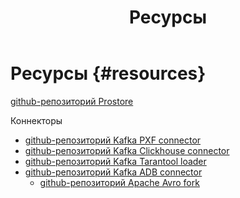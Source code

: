 ﻿---
layout: default
title: Ресурсы
nav_order: 6
has_children: false
---

# Ресурсы {#resources}

[github-репозиторий Prostore](https://github.com/arenadata/prostore)

Коннекторы
- [github-репозиторий Kafka PXF connector](https://github.com/arenadata/kafka-pxf-connector)
- [github-репозиторий Kafka Clickhouse connector](https://github.com/arenadata/kafka-clickhouse-connector)
- [github-репозиторий Kafka Tarantool loader](https://github.com/arenadata/kafka-tarantool-loader)
- [github-репозиторий Kafka ADB connector](https://github.com/arenadata/kafka-adb-os)
   - [github-репозиторий Apache Avro fork](https://github.com/arenadata/avro/tree/1.10.2_arenadata1/lang/c)

